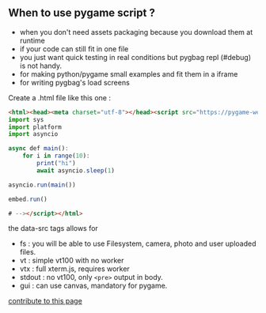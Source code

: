 ## When to use pygame script ?

 - when you don't need assets packaging because you download them at runtime
 - if your code can still fit in one file 
 - you just want quick testing in real conditions but pygbag repl (#debug) is not handy.
 - for making python/pygame small examples and fit them in a iframe
 - for writing pygbag's load screens

Create a .html file like this one :
```html
<html><head><meta charset="utf-8"></head><script src="https://pygame-web.github.io/archives/0.1.4/runpy.js" type=module id="site" data-src="fs,vtx,gui" async defer>#<!--
import sys
import platform
import asyncio

async def main():
    for i in range(10):
        print("hi")
        await asyncio.sleep(1)

asyncio.run(main())

embed.run()

# --></script></html>
```

the data-src tags allows for 
  - fs : you will be able to use Filesystem, camera, photo and user uploaded files.
  - vt : simple vt100 with no worker
  - vtx : full xterm.js, requires worker
  - stdout : no vt100, only `<pre>` output in body.
  - gui : can use canvas, mandatory for pygame.



[contribute to this page](https://github.com/pygame-web/pygame-web.github.io/edit/main/wiki/pygame-script/README.md)
